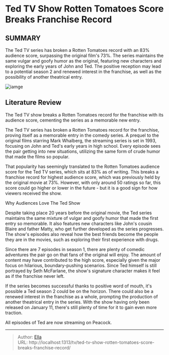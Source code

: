# Ted TV Show Rotten Tomatoes Score Breaks Franchise Record


## SUMMARY 



  The Ted TV series has broken a Rotten Tomatoes record with an 83% audience score, surpassing the original film&#39;s 73%.   The series maintains the same vulgar and goofy humor as the original, featuring new characters and exploring the early years of John and Ted.   The positive reception may lead to a potential season 2 and renewed interest in the franchise, as well as the possibility of another theatrical entry.  

![iamge](https://static1.srcdn.com/wordpress/wp-content/uploads/2024/01/screen-shot-2024-01-12-at-9-00-27-am.jpg)

## Literature Review
The Ted TV show breaks a Rotten Tomatoes record for the franchise with its audience score, cementing the series as a memorable new entry.




The Ted TV series has broken a Rotten Tomatoes record for the franchise, proving itself as a memorable entry in the comedy series. A prequel to the original films starring Mark Whalberg, the streaming series is set in 1993, focusing on John and Ted&#39;s early years in high school. Every episode sees the pair getting into new situations, utilizing the same form of crude humor that made the films so popular.




That popularity has seemingly translated to the Rotten Tomatoes audience score for the Ted TV series, which sits at 83% as of writing. This breaks a franchise record for highest audience score, which was previously held by the original movie at 73%. However, with only around 50 ratings so far, this score could go higher or lower in the future - but it is a good sign for how viewers received the show.


 Why Audiences Love The Ted Show 
          

Despite taking place 20 years before the original movie, the Ted series maintains the same mixture of vulgar and goofy humor that made the first entry so memorable. It also features new characters like John&#39;s cousin Blaire and father Matty, who get further developed as the series progresses. The show&#39;s episodes also reveal how the best friends become the people they are in the movies, such as exploring their first experience with drugs.




Since there are 7 episodes in season 1, there are plenty of comedic adventures the pair go on that fans of the original will enjoy. The amount of content may have contributed to the high score, especially given the major focus on hilarious, boundary-pushing scenarios. Since Ted himself is still portrayed by Seth McFarlane, the show&#39;s signature character makes it feel as if the franchise never left.

If the series becomes successful thanks to positive word of mouth, it&#39;s possible a Ted season 2 could be on the horizon. There could also be a renewed interest in the franchise as a whole, prompting the production of another theatrical entry in the series. With the show having only been released on January 11, there&#39;s still plenty of time for it to gain even more traction.



All episodes of Ted are now streaming on Peacock.









---

> Author: [Ella](https://instagram.hk.cn/)  
> URL: http://localhost:1313/tv/ted-tv-show-rotten-tomatoes-score-breaks-franchise-record/  

